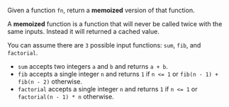 Given a function `fn`, return a **memoized** version of that function.

A **memoized** function is a function that will never be called twice with the same inputs. Instead it will returned a cached value.

You can assume there are `3` possible input functions: `sum`, `fib`, and `factorial`.

- `sum` accepts two integers `a` and `b` and returns `a + b`.
- `fib` accepts a single integer `n` and returns `1` if `n <= 1` or `fib(n - 1) + fib(n - 2)` otherwise.
- `factorial` accepts a single integer `n` and returns `1` if `n <= 1` or `factorial(n - 1) * n` otherwise.